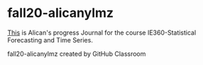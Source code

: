 # fall20-alicanylmz
[This](https://bu-ie-360.github.io/fall20-alicanylmz/) is Alican's progress Journal for the course IE360-Statistical Forecasting and Time Series.

fall20-alicanylmz created by GitHub Classroom
